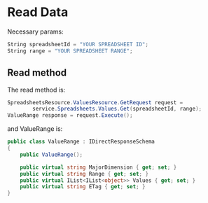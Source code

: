 # Read Data

Necessary params:

```C#
String spreadsheetId = "YOUR SPREADSHEET ID";
String range = "YOUR SPREADSHEET RANGE";
```

## Read method

The read method is:

```C#
SpreadsheetsResource.ValuesResource.GetRequest request = 
        service.Spreadsheets.Values.Get(spreadsheetId, range);
ValueRange response = request.Execute();
```

and ValueRange is:

```C#
public class ValueRange : IDirectResponseSchema
{
    public ValueRange();

    public virtual string MajorDimension { get; set; }
    public virtual string Range { get; set; }
    public virtual IList<IList<object>> Values { get; set; }
    public virtual string ETag { get; set; }
}
```

